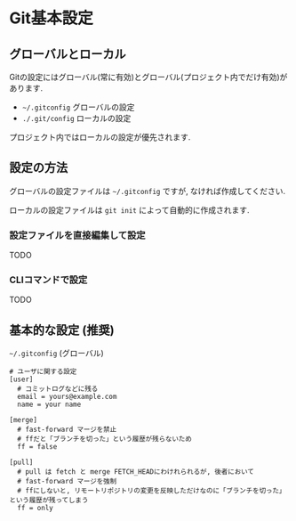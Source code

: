 # Git基本設定

## グローバルとローカル

Gitの設定にはグローバル(常に有効)とグローバル(プロジェクト内でだけ有効)があります.

- `~/.gitconfig` グローバルの設定
- `./.git/config` ローカルの設定

プロジェクト内ではローカルの設定が優先されます.


## 設定の方法

グローバルの設定ファイルは `~/.gitconfig` ですが, なければ作成してください.

ローカルの設定ファイルは `git init` によって自動的に作成されます.

### 設定ファイルを直接編集して設定

TODO


### CLIコマンドで設定

TODO


## 基本的な設定 (推奨)

`~/.gitconfig` (グローバル)

```
# ユーザに関する設定
[user]
  # コミットログなどに残る
  email = yours@example.com
  name = your name

[merge]
  # fast-forward マージを禁止
  # ffだと「ブランチを切った」という履歴が残らないため
  ff = false

[pull]
  # pull は fetch と merge FETCH_HEADにわけれられるが, 後者において
  # fast-forward マージを強制
  # ffにしないと, リモートリポジトリの変更を反映しただけなのに「ブランチを切った」という履歴が残ってしまう
  ff = only
```
